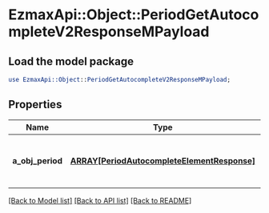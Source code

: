 # EzmaxApi::Object::PeriodGetAutocompleteV2ResponseMPayload

## Load the model package
```perl
use EzmaxApi::Object::PeriodGetAutocompleteV2ResponseMPayload;
```

## Properties
Name | Type | Description | Notes
------------ | ------------- | ------------- | -------------
**a_obj_period** | [**ARRAY[PeriodAutocompleteElementResponse]**](PeriodAutocompleteElementResponse.md) | An array of Period autocomplete element response. | 

[[Back to Model list]](../README.md#documentation-for-models) [[Back to API list]](../README.md#documentation-for-api-endpoints) [[Back to README]](../README.md)


